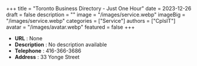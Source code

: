 +++
title = "Toronto Business Directory - Just One Hour"
date = 2023-12-26
draft = false
description = ""
image = "/images/service.webp"
imageBig = "/images/service.webp"
categories = ["Service"]
authors = ["CplsIT"]
avatar = "/images/avatar.webp"
featured = false
+++


* **URL** :  None
* **Description** : No description available
* **Telephone** : 416-366-3686
* **Address** : 33 Yonge Street